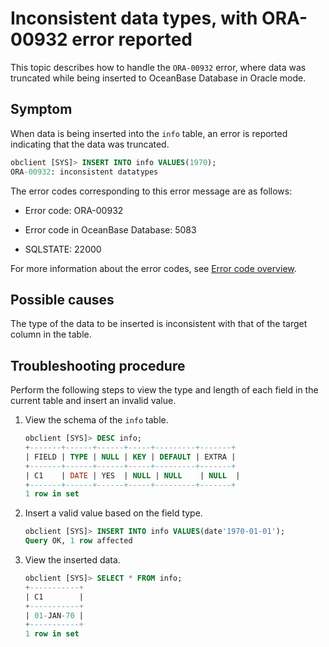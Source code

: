 # Inconsistent data types, with ORA-00932 error reported

This topic describes how to handle the `ORA-00932` error, where data was truncated while being inserted to OceanBase Database in Oracle mode. 

## Symptom

When data is being inserted into the `info` table, an error is reported indicating that the data was truncated. 

```sql
obclient [SYS]> INSERT INTO info VALUES(1970);
ORA-00932: inconsistent datatypes
```

The error codes corresponding to this error message are as follows:

* Error code: ORA-00932

* Error code in OceanBase Database: 5083

* SQLSTATE: 22000

For more information about the error codes, see [Error code overview](../../../700.reference/500.system-reference/700.error-code-of-oracle-mode/100.use-error-information-of-oracle-mode.md). 

## Possible causes

The type of the data to be inserted is inconsistent with that of the target column in the table. 

## Troubleshooting procedure

Perform the following steps to view the type and length of each field in the current table and insert an invalid value. 

1. View the schema of the `info` table. 

   ```sql
   obclient [SYS]> DESC info;
   +-------+------+------+-----+---------+-------+
   | FIELD | TYPE | NULL | KEY | DEFAULT | EXTRA |
   +-------+------+------+-----+---------+-------+
   | C1    | DATE | YES  | NULL | NULL    | NULL  |
   +-------+------+------+-----+---------+-------+
   1 row in set
   ```

2. Insert a valid value based on the field type. 

   ```sql
   obclient [SYS]> INSERT INTO info VALUES(date'1970-01-01');
   Query OK, 1 row affected
   ```

3. View the inserted data. 

   ```sql
   obclient [SYS]> SELECT * FROM info;
   +-----------+
   | C1        |
   +-----------+
   | 01-JAN-70 |
   +-----------+
   1 row in set
   ```
